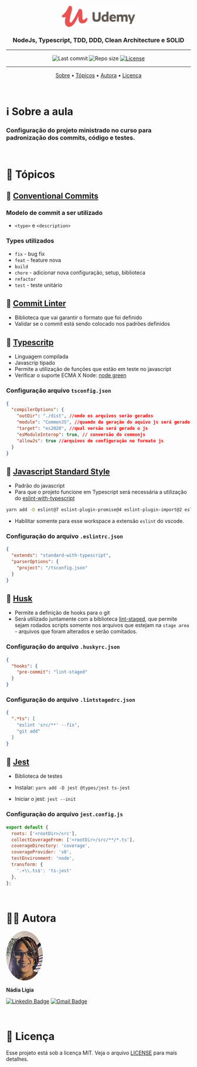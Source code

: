 <p align="center"><img src="../../assets/logo.png" width=200></p>
<h3 align="center">NodeJs, Typescript, TDD, DDD, Clean Architecture e SOLID</h3>

---

<p align="center">
  <img alt="Last commit" src="https://img.shields.io/github/last-commit/nlnadialigia/udemy" />

  <img alt="Repo size" src="https://img.shields.io/github/repo-size/nlnadialigia/udemy"/>
   
  <a href="./license.md">
  <img alt="License" src="https://img.shields.io/badge/License-MIT-informational"/>
  </a>
</p>

---

<p align="center">
  <a href="#-information_source-sobre-a-aula">Sobre</a> •
  <a href="#-open_file_folder-tópicos">Tópicos</a> • 
  <a href="#-woman_office_worker-autora">Autora</a> • 
  <a href="#-pencil-licença">Licença</a>
</p>
<br>

# ℹ️ Sobre a aula

<h3>Configuração do projeto ministrado no curso para padronização dos commits, código e testes.</h3>

<br>

# 📂 Tópicos

## 📌 [Conventional Commits](https://www.conventionalcommits.org/en/v1.0.0/)

### Modelo de commit a ser utilizado

- `<type>` e `<description>`

### Types utilizados

- `fix` - bug fix
- `feat` - feature nova
- `build`
- `chore` - adicionar nova configuração, setup, biblioteca
- `refactor`
- `test` - teste unitário

## 📌 [Commit Linter](https://www.npmjs.com/package/git-commit-msg-linter)

- Biblioteca que vai garantir o formato que foi definido
- Validar se o commit está sendo colocado nos padrões definidos

## 📌 [Typescritp](https://www.typescriptlang.org)

- Linguagem compilada
- Javascrip tipado
- Permite a utilização de funções que estão em teste no javascript
- Verificar o suporte ECMA X Node: [node green](https://node.green)

### Configuração arquivo `tsconfig.json`
```json
{
  "compilerOptions": {
    "outDir": "./dist", //onde os arquivos serão gerados
    "module": "CommonJS", //quando da geração do aquivo js será gerado na versão que os browsers entendem
    "target": "es2020", //qual versão será gerado o js
    "esModuleInterop": true, // conversão do commonjs
    "allowJs": true //arquivos de configuração no formato js
  }
}
```

## 📌 [Javascript Standard Style](https://standardjs.com)

- Padrão do javascript
- Para que o projeto funcione em Typescript será necessária a utilização do [eslint-with-typescript](https://github.com/standard/eslint-config-standard-with-typescript)
```bash
yarn add -D eslint@7 eslint-plugin-promise@4 eslint-plugin-import@2 eslint-plugin-node@11 @typescript-eslint/eslint-plugin@4 eslint-config-standard-with-typescript
```
- Habilitar somente para esse workspace a extensão `eslint` do vscode.

### Configuração do arquivo `.eslintrc.json`

```json
{
  "extends": "standard-with-typescript",
  "parserOptions": {
    "project": "/tsconfig.json"
  }
}
```

## 📌 [Husk](https://www.npmjs.com/package/husky)

- Permite a definição de hooks para o git
- Será utilizado juntamente com a biblioteca [lint-staged](https://github.com/okonet/lint-staged), que permite sejam rodados scripts somente nos arquivos que estejam na `stage area` - arquivos que foram alterados e serão comitados.

### Configuração do arquivo `.huskyrc.json`

```json
{
  "hooks": {
    "pre-commit": "lint-staged"
  }
}
```

### Configuração do arquivo `.lintstagedrc.json`

```json
{
  ".*ts": [
    "eslint 'src/**' --fix",
    "git add"
  ]
}
```

## 📌 [Jest](https://jestjs.io)

- Biblioteca de testes

- Instalar: `yarn add -D jest @types/jest ts-jest`

- Iniciar o jest: `jest --init`

### Configuração do arquivo `jest.config.js`
```js
export default {
  roots: ['<rootDir>/src'],
  collectCoverageFrom: ['<rootDir>/src/**/*.ts'],
  coverageDirectory: 'coverage',
  coverageProvider: 'v8',
  testEnvironment: 'node',
  transform: {
    '.+\\.ts$': 'ts-jest'
  },
};
```
<br>

# 👩‍💼 Autora

 <img style="border-radius: 50%;" src="../../assets/picture.jpg" width="100px;" alt="Picture"/>
 <p><b>Nádia Ligia</b></p>

 [![Linkedin Badge](https://img.shields.io/badge/-nlnadialigia-blueviolet?style=flat&logo=Linkedin&logoColor=white&link=https://www.linkedin.com/in/nlnadialigia/)](https://www.linkedin.com/in/nlnadialigia/) 
[![Gmail Badge](https://img.shields.io/badge/-nlnadialigia@gmail.com-blueviolet?style=flat&logo=Gmail&logoColor=white&link=mailto:nlnadialigia@gmail.com)](mailto:nlnadialigia@gmail.com)

<br>

# 📝 Licença

Esse projeto está sob a licença MIT. Veja o arquivo [LICENSE](../LICENSE) para mais detalhes.
